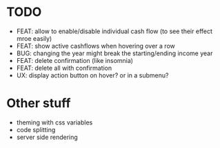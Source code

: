 # TODO

- FEAT: allow to enable/disable individual cash flow (to see their effect mroe easily)
- FEAT: show active cashflows when hovering over a row
- BUG: changing the year might break the starting/ending income year
- FEAT: delete confirmation (like insomnia)
- FEAT: delete all with confirmation
- UX:   display action button on hover? or in a submenu?



# Other stuff
- theming with css variables
- code splitting
- server side rendering